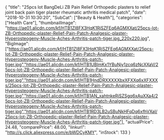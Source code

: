 {
	"title": "25pcs lot BangDeLi ZB Pain Relief Orthopedic plasters to relief joint back pain tiger plaster rheumatic arthritis medical patch",
	"date": "2018-10-31 10:30:20",
	"SubCat": ["Beauty & Health"],
	"categories": ["Health Care"],
	"thumbnailImage": "https://ae01.alicdn.com/kf/HTB1ZI8FX3HqK1RjSZFEq6AGMXXat/25pcs-lot-ZB-Orthopedic-plaster-Relief-Pain-Patch-Analgesic-plaster-Hyperosteogeny-Muscle-Aches-Arthritis-patch-tiger.jpg_220x220.jpg",
	"BigImage": ["https://ae01.alicdn.com/kf/HTB1ZI8FX3HqK1RjSZFEq6AGMXXat/25pcs-lot-ZB-Orthopedic-plaster-Relief-Pain-Patch-Analgesic-plaster-Hyperosteogeny-Muscle-Aches-Arthritis-patch-tiger.jpg","https://ae01.alicdn.com/kf/HTB1UBlmKx1YBuNjy1zcq6zNcXXaV/25pcs-lot-ZB-Orthopedic-plaster-Relief-Pain-Patch-Analgesic-plaster-Hyperosteogeny-Muscle-Aches-Arthritis-patch-tiger.jpg","https://ae01.alicdn.com/kf/HTB1HndDRXXXXXbxXFXXq6xXFXXXs/25pcs-lot-ZB-Orthopedic-plaster-Relief-Pain-Patch-Analgesic-plaster-Hyperosteogeny-Muscle-Aches-Arthritis-patch-tiger.jpg","https://ae01.alicdn.com/kf/HTB1AN_xahtnkeRjSZSgq6xAuXXa4/25pcs-lot-ZB-Orthopedic-plaster-Relief-Pain-Patch-Analgesic-plaster-Hyperosteogeny-Muscle-Aches-Arthritis-patch-tiger.jpg","https://ae01.alicdn.com/kf/HTB1RD3LB2uSBuNkHFqDq6xfhVXaI/25pcs-lot-ZB-Orthopedic-plaster-Relief-Pain-Patch-Analgesic-plaster-Hyperosteogeny-Muscle-Aches-Arthritis-patch-tiger.jpg"],
	"actualPrice": 24.48,
	"comparePrice": 48.00,
	"linkurl": "http://s.click.aliexpress.com/e/bWDCyKMY",
	"inStock": 133
}
